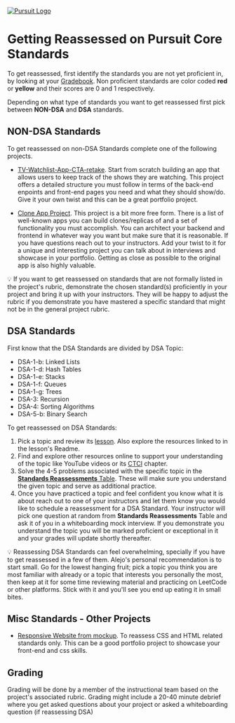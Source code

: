 [![Pursuit Logo](https://avatars1.githubusercontent.com/u/5825944?s=200&v=4)](https://pursuit.org)

# Getting Reassessed on Pursuit Core Standards
To get reassessed, first identify the standards you are not yet proficient in, by looking at your [Gradebook](https://drive.google.com/drive/search?q=gradebook). Non proficient standards are color coded **red** or **yellow** and their scores are 0 and 1 respectively.

Depending on what type of standards you want to get reassessed first pick between **NON-DSA** and **DSA** standards.

## NON-DSA Standards
To get reassessed on non-DSA Standards complete one of the following projects.

* [TV-Watchlist-App-CTA-retake](https://github.com/Pursuit-Core-6-2/TV-Watchlist-App-CTA-retake). Start from scratch building an app that allows users to keep track of the shows they are watching. This project offers a detailed structure you must follow in terms of the back-end enpoints and front-end pages you need and what they should show/do. Give it your own twist and this can be a great portfolio project.

* [Clone App Project](./projects/clone-app-project/README.md). This project is a bit more free form. There is a list of well-known apps you can build clones/replicas of and a set of functionality you must accomplish. You can architect your backend and frontend in whatever way you want but make sure that it is reasonable. If you have questions reach out to your instructors. Add your twist to it for a unique and interesting project you can talk about in interviews and showcase in your portfolio. Getting as close as possible to the original app is also highly valuable.

💡 If you want to get reassessed on standards that are not formally listed in the project's rubric, demonstrate the chosen standard(s) proficiently in your project and bring it up with your instructors. They will be happy to adjust the rubric if you demonstrate you have mastered a specific standard that might not be in the general project rubric.

## DSA Standards
First know that the DSA Standards are divided by DSA Topic:
* DSA-1-b: Linked Lists
* DSA-1-d: Hash Tables
* DSA-1-e: Stacks 
* DSA-1-f: Queues
* DSA-1-g: Trees
* DSA-3: Recursion
* DSA-4: Sorting Algorithms
* DSA-5-b: Binary Search

To get reassessed on DSA Standards:
1. Pick a topic and review its [lesson](https://github.com/joinpursuit/Pursuit-Core-DSA). Also explore the resources linked to in the lesson's Readme.
2. Find and explore other resources online to support your understanding of the topic like YouTube videos or its [CTCI](https://www.google.com/search?gs_ssp=eJzj4tVP1zc0zDIpyDJNKcsxYPTiTC5JzlRIys_PBgBokggk&q=ctci+book&oq=ctci&aqs=chrome.4.69i57j0l3j46j0l3.4069j0j7&sourceid=chrome&ie=UTF-8) chapter. 
3. Solve the 4-5 problems associated with the specific topic in the [**Standards Reassessments** Table](https://github.com/joinpursuit/Pursuit-Core-DSA#standards-reassessments). These will make sure you understand the given topic and serve as additional practice.
4. Once you have practiced a topic and feel confident you know what it is about reach out to one of your instructors and let them know you would like to schedule a reassessment for a DSA Standard. Your instructor will pick one question at random from **Standards Reassessments** Table and ask it of you in a whiteboarding mock interview. If you demonstrate you understand the topic you will be marked proficient or exceptional in it and your grades will update shortly thereafter.

💡 Reassessing DSA Standards can feel overwhelming, specially if you have to get reassessed in a few of them. Alejo's personal recommendation is to start small. Go for the lowest hanging fruit; pick a topic you think you are most familiar with already or a topic that interests you personally the most, then keep at it for some time reviewing material and practicing on LeetCode or other platforms. Stick with it and you'll see you end up eating it in small bites.

## Misc Standards - Other Projects

* [Responsive Website from mockup](./projects/responsive_site.md). To reassess CSS and HTML related standards only. This can be a good portfolio project to showcase your front-end and css skills.


## Grading
Grading will be done by a member of the instructional team based on the project's associated rubric. Grading might include a 20-40 minute debrief where you get asked questions about your project or asked a whiteboarding question (if reassessing DSA)


